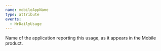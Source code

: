 ```yaml
---
name: mobileAppName
type: attribute
events:
  - NrDailyUsage
---
```


Name of the application reporting this usage, as it appears in the Mobile product.